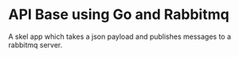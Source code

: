 # API Base using Go and Rabbitmq
A skel app which takes a json payload and publishes messages to a rabbitmq server. 

